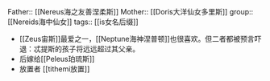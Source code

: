 Father:: [[Nereus海之友善涅柔斯]] 
Mother:: [[Doris大洋仙女多里斯]]
group:: [[Nereids海中仙女]]
tags:: [[is女名后缀]]

- [[Zeus宙斯]]最爱之一，[[Neptune海神涅普顿]]也很喜欢。但二者都被预言吓退：忒提斯的孩子将远远超过其父亲。
- 后嫁给[[Peleus珀琉斯]]
- 放置者 [[tithemi放置]]